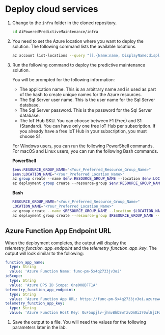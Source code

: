 # Deploy cloud services

<!-- [![Deploy to Azure](https://aka.ms/deploytoazurebutton)](https://portal.azure.com/#create/Microsoft.Template/uri/https%3A%2F%2Fraw.githubusercontent.com%2Fgloveboxes%2FAiPoweredPredictiveMaintenance%2Fmain%2Finfra%2Fmain.json) -->

1. Change to the `infra` folder in the cloned repository.

    ```bash
    cd AiPoweredPredictiveMaintenance/infra
    ```

1. You need to set the Azure location where you want to deploy the solution. The following command lists the available locations.

    ```bash
    az account list-locations --query "[].{Name:name, DisplayName:displayName}" -o table
    ```

1. Run the following command to deploy the predictive maintenance solution.

    You will be prompted for the following information:

    - The application name. This is an arbitrary name and is used as part of the hash to create unique names for the Azure resources.
    - The Sql Server user name. This is the user name for the Sql Server database.
    - The Sql Server password. This is the password for the Sql Server database.
    - The IoT Hub SKU. You can choose between F1 (Free) and S1 (Standard). You can have only one free IoT Hub per subscription. If you already have a free IoT Hub in your subscription, you must choose S1.

    For Windows users, you can run the following PowerShell commands. For macOS and Linux users, you can run the following Bash commands.

    **PowerShell**

    ```powershell
    $env:RESOURCE_GROUP_NAME="<Your_Preferred_Resource_Group_Name>"
    $env:LOCATION_NAME="<Your_Preferred_Location_Name>"
    az group create --name $env:RESOURCE_GROUP_NAME --location $env:LOCATION_NAME
    az deployment group create --resource-group $env:RESOURCE_GROUP_NAME --template-file main.bicep --query properties.outputs --output yamlc
    ```

    **Bash**

    ```bash
    RESOURCE_GROUP_NAME="<Your_Preferred_Resource_Group_Name>"
    LOCATION_NAME="<Your_Preferred_Location_Name>"
    az group create --name $RESOURCE_GROUP_NAME --location $LOCATION_NAME
    az deployment group create --resource-group $RESOURCE_GROUP_NAME --template-file main.bicep --query properties.outputs --output yamlc
    ```

## Azure Function App Endpoint URL

When the deployment completes, the output will display the _telemetry_function_app_endpoint_ and the _telemetry_function_app_key_. The output will look similar to the following:

```yaml
function_app_name:
  type: String
  value: 'Azure Function Name: func-pm-5x4q2733jv3oi'
idScope:
  type: String
  value: 'Azure DPS ID Scope: 0ne008BFF1A'
telemetry_function_app_endpoint:
  type: String
  value: 'Azure Function App URL: https://func-pm-5x4q2733jv3oi.azurewebsites.net'
telemetry_function_app_key:
  type: String
  value: 'Azure Function Host Key: OuFbupjlv-jhmvBhbSwTzvOm0i370wlBjzFa9mUMeUc0AzFu1Mszxw=='
```

1. Save the output to a file. You will need the values for the following parameters later in the lab.

